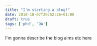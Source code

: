 ```yaml
---
title: "I'm starting a blog!"
date: 2018-10-07T20:52:26+01:00
draft: true
tags: ['phd', 'QA']
---
```


I'm gonna describe the blog aims etc here